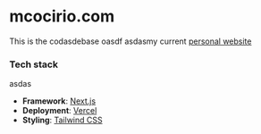 # mcocirio.com

This is the codasdebase oasdf asdasmy current [personal website](https://mcocirio.com)

### Tech stack
asdas
- **Framework**: [Next.js](https://nextjs.org/)
- **Deployment**: [Vercel](https://vercel.com)
- **Styling**: [Tailwind CSS](https://tailwindcss.com/)
